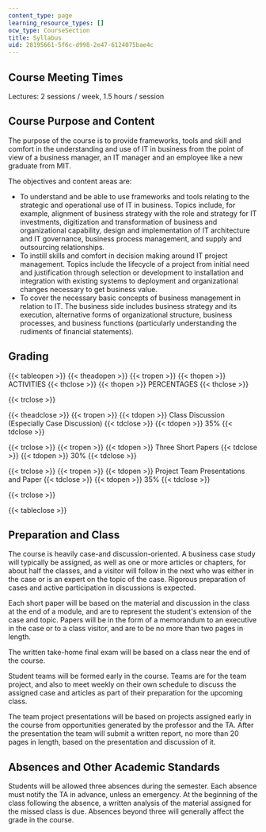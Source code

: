 ```yaml
---
content_type: page
learning_resource_types: []
ocw_type: CourseSection
title: Syllabus
uid: 28195661-5f6c-d998-2e47-6124075bae4c
---
```


Course Meeting Times
--------------------

Lectures: 2 sessions / week, 1.5 hours / session

Course Purpose and Content
--------------------------

The purpose of the course is to provide frameworks, tools and skill and comfort in the understanding and use of IT in business from the point of view of a business manager, an IT manager and an employee like a new graduate from MIT.

The objectives and content areas are:

*   To understand and be able to use frameworks and tools relating to the strategic and operational use of IT in business. Topics include, for example, alignment of business strategy with the role and strategy for IT investments, digitization and transformation of business and organizational capability, design and implementation of IT architecture and IT governance, business process management, and supply and outsourcing relationships.
*   To instill skills and comfort in decision making around IT project management. Topics include the lifecycle of a project from initial need and justification through selection or development to installation and integration with existing systems to deployment and organizational changes necessary to get business value.
*   To cover the necessary basic concepts of business management in relation to IT. The business side includes business strategy and its execution, alternative forms of organizational structure, business processes, and business functions (particularly understanding the rudiments of financial statements).

Grading
-------

{{< tableopen >}}
{{< theadopen >}}
{{< tropen >}}
{{< thopen >}}
ACTIVITIES
{{< thclose >}}
{{< thopen >}}
PERCENTAGES
{{< thclose >}}

{{< trclose >}}

{{< theadclose >}}
{{< tropen >}}
{{< tdopen >}}
Class Discussion (Especially Case Discussion)
{{< tdclose >}}
{{< tdopen >}}
35%
{{< tdclose >}}

{{< trclose >}}
{{< tropen >}}
{{< tdopen >}}
Three Short Papers
{{< tdclose >}}
{{< tdopen >}}
30%
{{< tdclose >}}

{{< trclose >}}
{{< tropen >}}
{{< tdopen >}}
Project Team Presentations and Paper
{{< tdclose >}}
{{< tdopen >}}
35%
{{< tdclose >}}

{{< trclose >}}

{{< tableclose >}}

  

Preparation and Class
---------------------

The course is heavily case-and discussion-oriented. A business case study will typically be assigned, as well as one or more articles or chapters, for about half the classes, and a visitor will follow in the next who was either in the case or is an expert on the topic of the case. Rigorous preparation of cases and active participation in discussions is expected.

Each short paper will be based on the material and discussion in the class at the end of a module, and are to represent the student's extension of the case and topic. Papers will be in the form of a memorandum to an executive in the case or to a class visitor, and are to be no more than two pages in length.

The written take-home final exam will be based on a class near the end of the course.

Student teams will be formed early in the course. Teams are for the team project, and also to meet weekly on their own schedule to discuss the assigned case and articles as part of their preparation for the upcoming class.

The team project presentations will be based on projects assigned early in the course from opportunities generated by the professor and the TA. After the presentation the team will submit a written report, no more than 20 pages in length, based on the presentation and discussion of it.

Absences and Other Academic Standards
-------------------------------------

Students will be allowed three absences during the semester. Each absence must notify the TA in advance, unless an emergency. At the beginning of the class following the absence, a written analysis of the material assigned for the missed class is due. Absences beyond three will generally affect the grade in the course.